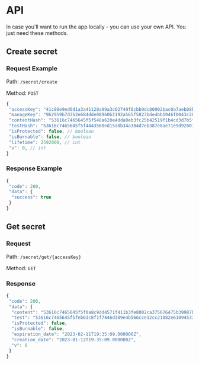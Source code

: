# API

In case you'll want to run the app locally - you can use your own API.
You just need these methods.

## Create secret

### Request Example

Path: `/secret/create`

Method: `POST`

```js
{
 "accessKey": "41c80e9ed6d1a3a41128a99a3c02749f0cbb9dc80902bac0a7aeb08b66591248", // string: 64 symbols
 "manageKey": "9b2959b7d3b2e684dde08960b1192a565f5823bde4bb1946f0043c2855bf83de", // string: 64 symbols
 "contentHash": "53616c7465645f5f548a620e4dda0eb3fc25b42519f1b4cd3d7b5f8cf373e9e7",
 "testHash": "53616c7465645f5f4443560ed15a0b34a384d7eb387e8ae71e9d92001e86891c", // string: 64 symbols
 "isProtected": false, // boolean
 "isBurnable": false, // boolean
 "lifetime": 2592000, // int
 "v": 0, // int
}
```

### Response Example

```js
{
 "code": 200,
 "data": {
  "success": true
 }
}
```

## Get secret

### Request

Path: `/secret/get/{accessKey}`

Method: `GET`

### Response

```js
{
 "code": 200,
 "data": {
  "content": "53616c7465645f5f0a8c9dd4571f411b3fe8002ca375676475b39987b3b90cfb",
  "test": "53616c7465645f5feb63c8f1f7446d389e4b566cce12cc21082e610945336a36",
  "isProtected": false,
  "isBurnable": false,
  "expiration_date": "2023-02-11T19:35:09.000000Z",
  "creation_date": "2023-01-12T19:35:09.000000Z",
  "v": 0
 }
}
```
